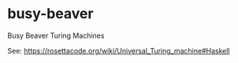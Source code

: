 # busy-beaver
Busy Beaver Turing Machines

See: https://rosettacode.org/wiki/Universal_Turing_machine#Haskell
